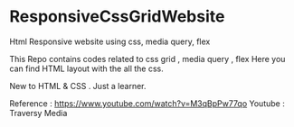 # ResponsiveCssGridWebsite
Html Responsive website using css, media query, flex 

This Repo contains codes related to css grid , media query , flex
Here you can find HTML layout with the all the css.

New to HTML & CSS . Just a learner. 

Reference : https://www.youtube.com/watch?v=M3qBpPw77qo 
Youtube : Traversy Media 
